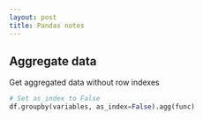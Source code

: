 ```yaml
---
layout: post
title: Pandas notes
---
```


## Aggregate data

Get aggregated data without row indexes

```python
# Set as_index to False
df.groupby(variables, as_index=False).agg(func)
```
